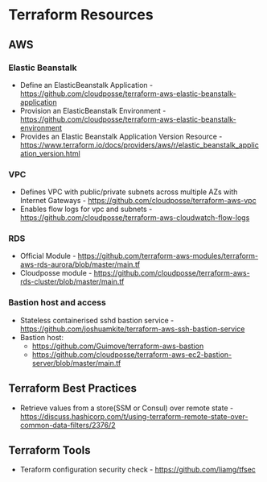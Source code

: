# Terraform Resources

## AWS 

### Elastic Beanstalk
- Define an ElasticBeanstalk Application - https://github.com/cloudposse/terraform-aws-elastic-beanstalk-application
- Provision an ElasticBeanstalk Environment - https://github.com/cloudposse/terraform-aws-elastic-beanstalk-environment
- Provides an Elastic Beanstalk Application Version Resource - https://www.terraform.io/docs/providers/aws/r/elastic_beanstalk_application_version.html
### VPC
- Defines VPC with public/private subnets across multiple AZs with Internet Gateways - https://github.com/cloudposse/terraform-aws-vpc
- Enables flow logs for vpc and subnets - https://github.com/cloudposse/terraform-aws-cloudwatch-flow-logs

### RDS
- Official Module - https://github.com/terraform-aws-modules/terraform-aws-rds-aurora/blob/master/main.tf
- Cloudposse module - https://github.com/cloudposse/terraform-aws-rds-cluster/blob/master/main.tf

### Bastion host and access
- Stateless containerised sshd bastion service - https://github.com/joshuamkite/terraform-aws-ssh-bastion-service
- Bastion host: 
  - https://github.com/Guimove/terraform-aws-bastion
  - https://github.com/cloudposse/terraform-aws-ec2-bastion-server/blob/master/main.tf
## Terraform Best Practices

- Retrieve values from a store(SSM or Consul) over remote state - https://discuss.hashicorp.com/t/using-terraform-remote-state-over-common-data-filters/2376/2

## Terraform Tools
- Teraform configuration security check - https://github.com/liamg/tfsec

